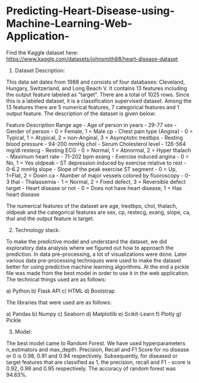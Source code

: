 # Predicting-Heart-Disease-using-Machine-Learning-Web-Application-


Find the Kaggle dataset here: https://www.kaggle.com/datasets/johnsmith88/heart-disease-dataset


1. Dataset Description: 

This data set dates from 1988 and consists of four databases: Cleveland, Hungary, Switzerland, and Long Beach V. It contains 13 features including the output feature labeled as “target”. There are a total of 1025 rows. Since this is a labeled dataset, it is a classification supervised dataset. Among the 13 features there are 5 numerical features, 7 categorical features and 1 output feature. The description of the dataset is given below:

Feature	Description	Range
age	- Age of person in years -	29-77
sex -	Gender of person -	0 = Female, 1 = Male
cp -	Chest pain type (Angina) -	0 = Typical, 1 = Atypical, 2 = non-Anginal, 3 = Asymptotic
trestbps -	Resting blood pressure -	94-200 mmHg
chol -	Serum Cholesterol level -	126-564 mg/dl
restecg -	Resting ECG -	0 = Normal, 1 = Abnormal, 2 = Hyper
thalach -	Maximum heart rate -	71-202 bpm
exang -	Exercise induced angina -	0 = No, 1 = Yes 
oldpeak -	ST depression induced by exercise relative to rest -	0-6.2 mmHg
slope -	Slope of the peak exercise ST segment -	0 = Up, 1=Flat, 2 = Down
ca -	Number of major vessels colored by fluoroscopy -	0-3
thal -	Thalassemia -	1 = Normal, 2 = Fixed defect, 3 = Reversible defect
target -	Heart disease or not -	0 = Does not have heart disease, 1 = Has heart disease

The numerical features of the dataset are age, trestbps, chol, thalach, oldpeak and the categorical features are sex, cp, restecg, exang, slope, ca, thal and the output feature is target. 

2.	Technology stack:

To make the predictive model and understand the dataset, we did exploratory data analysis where we figured out how to approach the prediction. In data pre-processing, a lot of visualizations were done. Later various data pre-processing techniques were used to make the dataset better for using predictive machine learning algorithms. At the end a pickle file was made from the best model in order to use it in the web application. The technical things used are as follows:

a)	Python
b)	Flask API
c)	HTML
d)	Bootstrap

The libraries that were used are as follows:

a)	Pandas
b)	Numpy
c)	Seaborn
d)	Matplotlib
e)	Scikit-Learn
f)	Plotly
g)	Pickle

3.	Model:

The best model came to Random Forest. We have used hyperparameters n_estimators and max_depth. Precision, Recall and F1 Score for no disease or 0 is 0.98, 0.91 and 0.94 respectively. Subsequently, for diseased or target features that are classified as 1, the precision, recall and F1 - score is 0.92, 0.98 and 0.95 respectively. The accuracy of random forest was 94.63%.

